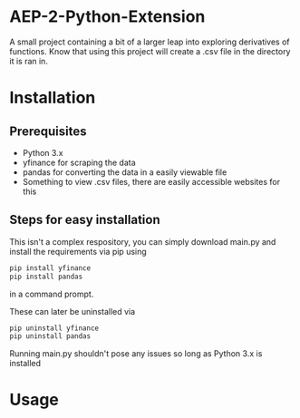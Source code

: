 # AEP-2-Python-Extension
A small project containing a bit of a larger leap into exploring derivatives of functions. Know that using this project will create a .csv file in the directory it is ran in.
# Installation
## Prerequisites
- Python 3.x
- yfinance for scraping the data
- pandas for converting the data in a easily viewable file
- Something to view .csv files, there are easily accessible websites for this

## Steps for easy installation
This isn't a complex respository, you can simply download main.py and install the requirements via pip using
```bash
pip install yfinance
pip install pandas
```
in a command prompt.

These can later be uninstalled via
```bash
pip uninstall yfinance
pip uninstall pandas
```

Running main.py shouldn't pose any issues so long as Python 3.x is installed

# Usage
